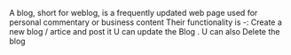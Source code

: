 A blog, short for weblog, is a frequently updated web page used for personal commentary or business content
Their functionality is  -:
Create a new blog / artice and post it
U can update the Blog .
U can also Delete the blog
